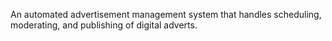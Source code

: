An automated advertisement management system that handles scheduling, moderating, and publishing of digital adverts.
